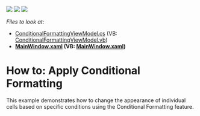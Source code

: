 <!-- default badges list -->
![](https://img.shields.io/endpoint?url=https://codecentral.devexpress.com/api/v1/VersionRange/128648217/21.1.5%2B)
[![](https://img.shields.io/badge/Open_in_DevExpress_Support_Center-FF7200?style=flat-square&logo=DevExpress&logoColor=white)](https://supportcenter.devexpress.com/ticket/details/T135593)
[![](https://img.shields.io/badge/📖_How_to_use_DevExpress_Examples-e9f6fc?style=flat-square)](https://docs.devexpress.com/GeneralInformation/403183)
<!-- default badges end -->
<!-- default file list -->
*Files to look at*:

* [ConditionalFormattingViewModel.cs](./CS/ConditionalFormatting/Data/ConditionalFormattingViewModel.cs) (VB: [ConditionalFormattingViewModel.vb](./VB/ConditionalFormatting/Data/ConditionalFormattingViewModel.vb))
* **[MainWindow.xaml](./CS/ConditionalFormatting/MainWindow.xaml) (VB: [MainWindow.xaml](./VB/ConditionalFormatting/MainWindow.xaml))**
<!-- default file list end -->
# How to: Apply Conditional Formatting


This example demonstrates how to change the appearance of individual cells based on specific conditions using the Conditional Formatting feature.

<br/>


